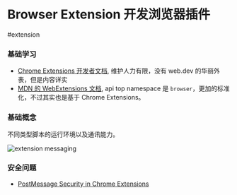 Browser Extension 开发浏览器插件
===
#extension


### 基础学习

- [Chrome Extensions 开发者文档](https://developer.chrome.com/extensions), 维护人力有限，没有 web.dev 的华丽外表，但是内容详实
- [MDN 的 WebExtensions 文档](https://developer.mozilla.org/en-US/docs/Mozilla/Add-ons/WebExtensions), api top namespace 是 `browser`，更加的标准化，不过其实也是基于 Chrome Extensions。

### 基础概念

不同类型脚本的运行环境以及通讯能力。

![extension messaging](https://i.loli.net/2020/08/12/Oc8pbMvsH1gl6BZ.png)

### 安全问题

- [PostMessage Security in Chrome Extensions](https://owasp.org/www-chapter-london/assets/slides/OWASPLondon_PostMessage_Security_in_Chrome_Extensions.pdf)
